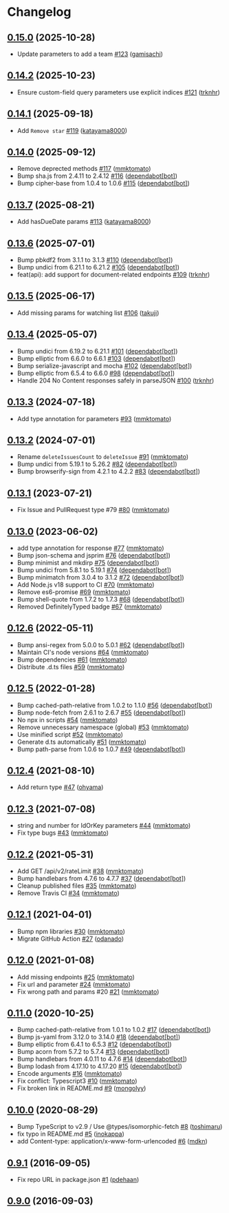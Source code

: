 # Changelog

## [0.15.0](https://github.com/nulab/backlog-js/compare/0.14.2...0.15.0) (2025-10-28)

* Update parameters to add a team [#123](https://github.com/nulab/backlog-js/pull/123) ([gamisachi](https://github.com/gamisachi))

## [0.14.2](https://github.com/nulab/backlog-js/compare/0.14.1...0.14.2) (2025-10-23)

*  Ensure custom-field query parameters use explicit indices [#121](https://github.com/nulab/backlog-js/pull/121) ([trknhr](https://github.com/trknhr))

## [0.14.1](https://github.com/nulab/backlog-js/compare/0.14.0...0.14.1) (2025-09-18)

* Add `Remove star` [#119](https://github.com/nulab/backlog-js/pull/119) ([katayama8000](https://github.com/katayama8000))

## [0.14.0](https://github.com/nulab/backlog-js/compare/0.13.7...0.14.0) (2025-09-12)

* Remove deprected methods [#117](https://github.com/nulab/backlog-js/pull/117) ([mmktomato](https://github.com/mmktomato))
* Bump sha.js from 2.4.11 to 2.4.12 [#116](https://github.com/nulab/backlog-js/pull/116) ([dependabot[bot]](https://github.com/apps/dependabot))
* Bump cipher-base from 1.0.4 to 1.0.6 [#115](https://github.com/nulab/backlog-js/pull/115) ([dependabot[bot]](https://github.com/apps/dependabot))

## [0.13.7](https://github.com/nulab/backlog-js/compare/0.13.6...0.13.7) (2025-08-21)

* Add hasDueDate params [#113](https://github.com/nulab/backlog-js/pull/113) ([katayama8000](https://github.com/katayama8000))

## [0.13.6](https://github.com/nulab/backlog-js/compare/0.13.5...0.13.6) (2025-07-01)

* Bump pbkdf2 from 3.1.1 to 3.1.3 [#110](https://github.com/nulab/backlog-js/pull/110) ([dependabot[bot]](https://github.com/apps/dependabot))
* Bump undici from 6.21.1 to 6.21.2 [#105](https://github.com/nulab/backlog-js/pull/105) ([dependabot[bot]](https://github.com/apps/dependabot))
* feat(api): add support for document-related endpoints [#109](https://github.com/nulab/backlog-js/pull/109) ([trknhr](https://github.com/trknhr))

## [0.13.5](https://github.com/nulab/backlog-js/compare/0.13.4...0.13.5) (2025-06-17)

* Add missing params for watching list [#106](https://github.com/nulab/backlog-js/pull/106) ([takuji](https://github.com/takuji))

## [0.13.4](https://github.com/nulab/backlog-js/compare/0.13.3...0.13.4) (2025-05-07)

* Bump undici from 6.19.2 to 6.21.1 [#101](https://github.com/nulab/backlog-js/pull/101) ([dependabot[bot]](https://github.com/apps/dependabot))
* Bump elliptic from 6.6.0 to 6.6.1 [#103](https://github.com/nulab/backlog-js/pull/103) ([dependabot[bot]](https://github.com/apps/dependabot))
* Bump serialize-javascript and mocha [#102](https://github.com/nulab/backlog-js/pull/102) ([dependabot[bot]](https://github.com/apps/dependabot))
* Bump elliptic from 6.5.4 to 6.6.0 [#98](https://github.com/nulab/backlog-js/pull/98) ([dependabot[bot]](https://github.com/apps/dependabot))
* Handle 204 No Content responses safely in parseJSON [#100](https://github.com/nulab/backlog-js/pull/100) ([trknhr](https://github.com/trknhr))

## [0.13.3](https://github.com/nulab/backlog-js/compare/0.13.2...0.13.3) (2024-07-18)

* Add type annotation for parameters [#93](https://github.com/nulab/backlog-js/pull/93) ([mmktomato](https://github.com/mmktomato))

## [0.13.2](https://github.com/nulab/backlog-js/compare/0.13.1...0.13.2) (2024-07-01)

* Rename `deleteIssuesCount` to `deleteIssue` [#91](https://github.com/nulab/backlog-js/pull/91) ([mmktomato](https://github.com/mmktomato))
* Bump undici from 5.19.1 to 5.26.2 [#82](https://github.com/nulab/backlog-js/pull/82) ([dependabot[bot]](https://github.com/apps/dependabot))
* Bump browserify-sign from 4.2.1 to 4.2.2 [#83](https://github.com/nulab/backlog-js/pull/83) ([dependabot[bot]](https://github.com/apps/dependabot))

## [0.13.1](https://github.com/nulab/backlog-js/compare/0.13.0...0.13.1) (2023-07-21)

* Fix Issue and PullRequest type #79 [#80](https://github.com/nulab/backlog-js/pull/80) ([mmktomato](https://github.com/mmktomato))

## [0.13.0](https://github.com/nulab/backlog-js/compare/0.12.6...0.13.0) (2023-06-02)

* add type annotation for response [#77](https://github.com/nulab/backlog-js/pull/77) ([mmktomato](https://github.com/mmktomato))
* Bump json-schema and jsprim [#76](https://github.com/nulab/backlog-js/pull/76) ([dependabot[bot]](https://github.com/apps/dependabot))
* Bump minimist and mkdirp [#75](https://github.com/nulab/backlog-js/pull/75) ([dependabot[bot]](https://github.com/apps/dependabot))
* Bump undici from 5.8.1 to 5.19.1 [#74](https://github.com/nulab/backlog-js/pull/74) ([dependabot[bot]](https://github.com/apps/dependabot))
* Bump minimatch from 3.0.4 to 3.1.2 [#72](https://github.com/nulab/backlog-js/pull/72) ([dependabot[bot]](https://github.com/apps/dependabot))
* Add Node.js v18 support to CI [#70](https://github.com/nulab/backlog-js/pull/70) ([mmktomato](https://github.com/mmktomato))
* Remove es6-promise [#69](https://github.com/nulab/backlog-js/pull/69) ([mmktomato](https://github.com/mmktomato))
* Bump shell-quote from 1.7.2 to 1.7.3 [#68](https://github.com/nulab/backlog-js/pull/68) ([dependabot[bot]](https://github.com/apps/dependabot))
* Removed DefinitelyTyped badge [#67](https://github.com/nulab/backlog-js/pull/67) ([mmktomato](https://github.com/mmktomato))

## [0.12.6](https://github.com/nulab/backlog-js/compare/0.12.5...0.12.6) (2022-05-11)

* Bump ansi-regex from 5.0.0 to 5.0.1 [#62](https://github.com/nulab/backlog-js/pull/62) ([dependabot[bot]](https://github.com/apps/dependabot))
* Maintain CI's node versions [#64](https://github.com/nulab/backlog-js/pull/64) ([mmktomato](https://github.com/mmktomato))
* Bump dependencies [#61](https://github.com/nulab/backlog-js/pull/61) ([mmktomato](https://github.com/mmktomato))
* Distribute .d.ts files [#59](https://github.com/nulab/backlog-js/pull/59) ([mmktomato](https://github.com/mmktomato))

## [0.12.5](https://github.com/nulab/backlog-js/compare/0.12.4...0.12.5) (2022-01-28)

* Bump cached-path-relative from 1.0.2 to 1.1.0 [#56](https://github.com/nulab/backlog-js/pull/56) ([dependabot[bot]](https://github.com/apps/dependabot))
* Bump node-fetch from 2.6.1 to 2.6.7 [#55](https://github.com/nulab/backlog-js/pull/55) ([dependabot[bot]](https://github.com/apps/dependabot))
* No npx in scripts [#54](https://github.com/nulab/backlog-js/pull/54) ([mmktomato](https://github.com/mmktomato))
* Remove unnecessary namespace (global) [#53](https://github.com/nulab/backlog-js/pull/53) ([mmktomato](https://github.com/mmktomato))
* Use minified script [#52](https://github.com/nulab/backlog-js/pull/52) ([mmktomato](https://github.com/mmktomato))
* Generate d.ts automatically [#51](https://github.com/nulab/backlog-js/pull/51) ([mmktomato](https://github.com/mmktomato))
* Bump path-parse from 1.0.6 to 1.0.7 [#49](https://github.com/nulab/backlog-js/pull/49) ([dependabot[bot]](https://github.com/apps/dependabot))

## [0.12.4](https://github.com/nulab/backlog-js/compare/0.12.3...0.12.4) (2021-08-10)

* Add return type [#47](https://github.com/nulab/backlog-js/pull/47) ([ohyama](https://github.com/ohyama))

## [0.12.3](https://github.com/nulab/backlog-js/compare/0.12.2...0.12.3) (2021-07-08)

* string and number for IdOrKey parameters [#44](https://github.com/nulab/backlog-js/pull/44) ([mmktomato](https://github.com/mmktomato))
* Fix type bugs [#43](https://github.com/nulab/backlog-js/pull/43) ([mmktomato](https://github.com/mmktomato))

## [0.12.2](https://github.com/nulab/backlog-js/compare/0.12.1...0.12.2) (2021-05-31)

* Add GET /api/v2/rateLimit [#38](https://github.com/nulab/backlog-js/pull/38) ([mmktomato](https://github.com/mmktomato))
* Bump handlebars from 4.7.6 to 4.7.7 [#37](https://github.com/nulab/backlog-js/pull/37) ([dependabot[bot]](https://github.com/apps/dependabot))
* Cleanup published files [#35](https://github.com/nulab/backlog-js/pull/35) ([mmktomato](https://github.com/mmktomato))
* Remove Travis CI [#34](https://github.com/nulab/backlog-js/pull/34) ([mmktomato](https://github.com/mmktomato))

## [0.12.1](https://github.com/nulab/backlog-js/compare/0.12.0...0.12.1) (2021-04-01)

* Bump npm libraries [#30](https://github.com/nulab/backlog-js/pull/30) ([mmktomato](https://github.com/mmktomato))
* Migrate GitHub Action [#27](https://github.com/nulab/backlog-js/pull/27) ([odanado](https://github.com/odanado))

## [0.12.0](https://github.com/nulab/backlog-js/compare/0.11.0...0.12.0) (2021-01-08)

* Add missing endpoints [#25](https://github.com/nulab/backlog-js/pull/25) ([mmktomato](https://github.com/mmktomato))
* Fix url and parameter [#24](https://github.com/nulab/backlog-js/pull/24) ([mmktomato](https://github.com/mmktomato))
* Fix wrong path and params #20 [#21](https://github.com/nulab/backlog-js/pull/21) ([mmktomato](https://github.com/mmktomato))

## [0.11.0](https://github.com/nulab/backlog-js/compare/0.10.0...0.11.0) (2020-10-25)

* Bump cached-path-relative from 1.0.1 to 1.0.2 [#17](https://github.com/nulab/backlog-js/pull/17) ([dependabot[bot]](https://github.com/apps/dependabot))
* Bump js-yaml from 3.12.0 to 3.14.0 [#18](https://github.com/nulab/backlog-js/pull/18) ([dependabot[bot]](https://github.com/apps/dependabot))
* Bump elliptic from 6.4.1 to 6.5.3 [#12](https://github.com/nulab/backlog-js/pull/12) ([dependabot[bot]](https://github.com/apps/dependabot))
* Bump acorn from 5.7.2 to 5.7.4 [#13](https://github.com/nulab/backlog-js/pull/13) ([dependabot[bot]](https://github.com/apps/dependabot))
* Bump handlebars from 4.0.11 to 4.7.6 [#14](https://github.com/nulab/backlog-js/pull/14) ([dependabot[bot]](https://github.com/apps/dependabot))
* Bump lodash from 4.17.10 to 4.17.20 [#15](https://github.com/nulab/backlog-js/pull/15) ([dependabot[bot]](https://github.com/apps/dependabot))
* Encode arguments [#16](https://github.com/nulab/backlog-js/pull/16) ([mmktomato](https://github.com/mmktomato))
* Fix conflict: Typescript3 [#10](https://github.com/nulab/backlog-js/pull/10) ([mmktomato](https://github.com/mmktomato))
* Fix broken link in README.md [#9](https://github.com/nulab/backlog-js/pull/9) ([mongolyy](https://github.com/mongolyy))

## [0.10.0](https://github.com/nulab/backlog-js/compare/0.9.1...0.10.0) (2020-08-29)

* Bump TypeScript to v2.9 / Use @types/isomorphic-fetch [#8](https://github.com/nulab/backlog-js/pull/8) ([toshimaru](https://github.com/toshimaru))
* fix typo in README.md [#5](https://github.com/nulab/backlog-js/pull/5) ([inokappa](https://github.com/inokappa))
* add Content-type: application/x-www-form-urlencoded [#6](https://github.com/nulab/backlog-js/pull/6) ([mdkn](https://github.com/mdkn))

## [0.9.1](https://github.com/nulab/backlog-js/compare/0.9.0...0.9.1) (2016-09-05)

* Fix repo URL in package.json [#1](https://github.com/nulab/backlog-js/pull/1) ([pdehaan](https://github.com/pdehaan))

## [0.9.0](https://github.com/nulab/backlog-js/compare/a7fd61ed6d08...0.9.0) (2016-09-03)
